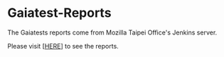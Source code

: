 Gaiatest-Reports
================

The Gaiatests reports come from Mozilla Taipei Office's Jenkins server.

Please visit [<a href="http://mozilla-twqa.github.io/Gaiatest-Reports/" target="_blank">HERE</a>] to see the reports.
